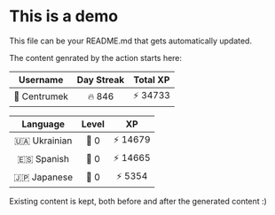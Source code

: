 # This is a demo

This file can be your README.md that gets automatically updated.

The content genrated by the action starts here:

<!--START_SECTION:duolingoStats-->
<!-- Automatically generated with https://github.com/centrumek/duolingo-readme-stats-->

| Username | Day Streak | Total XP |
|:---:|:---:|:---:|
| 👤 Centrumek | 🔥 846 | ⚡ 34733 |

| Language | Level | XP |
|:---:|:---:|:---:|
| 🇺🇦 Ukrainian | 👑 0 | ⚡ 14679 |
| 🇪🇸 Spanish | 👑 0 | ⚡ 14665 |
| 🇯🇵 Japanese | 👑 0 | ⚡ 5354 |

<!--END_SECTION:duolingoStats-->

Existing content is kept, both before and after the generated content :)